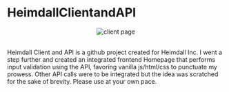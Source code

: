 # HeimdallClientandAPI

<div style="text-align:center">
  <img alt="client page" src=".\Heimdall Client Page.png"/>
</div>

<br/>

Heimdall Client and API is a github project created for Heimdall Inc. I went a step further and created an integrated frontend Homepage that performs input validation using the API, favoring vanilla js/html/css to punctuate my prowess.
Other API calls were to be integrated but the idea was scratched for the sake of brevity. Please use at your own pace.
